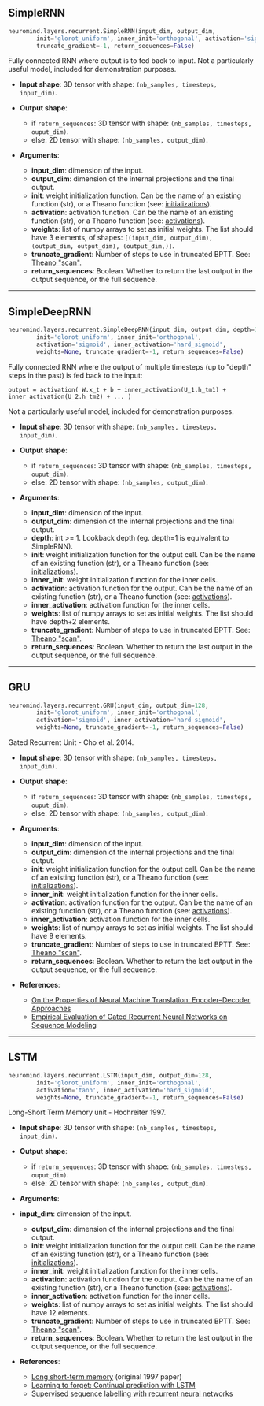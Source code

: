 
## SimpleRNN

```python
neuromind.layers.recurrent.SimpleRNN(input_dim, output_dim, 
        init='glorot_uniform', inner_init='orthogonal', activation='sigmoid', weights=None,
        truncate_gradient=-1, return_sequences=False)
```
Fully connected RNN where output is to fed back to input. Not a particularly useful model, included for demonstration purposes.

- __Input shape__: 3D tensor with shape: `(nb_samples, timesteps, input_dim)`.

- __Output shape__: 
    - if `return_sequences`: 3D tensor with shape: `(nb_samples, timesteps, ouput_dim)`.
    - else: 2D tensor with shape: `(nb_samples, output_dim)`.

- __Arguments__:
    - __input_dim__: dimension of the input.
    - __output_dim__: dimension of the internal projections and the final output.
    - __init__: weight initialization function. Can be the name of an existing function (str), or a Theano function (see: [initializations](../initializations.md)).
    - __activation__: activation function. Can be the name of an existing function (str), or a Theano function (see: [activations](../activations.md)).
    - __weights__: list of numpy arrays to set as initial weights. The list should have 3 elements, of shapes: `[(input_dim, output_dim), (output_dim, output_dim), (output_dim,)]`.
    - __truncate_gradient__: Number of steps to use in truncated BPTT. See: [Theano "scan"](http://deeplearning.net/software/theano/library/scan.html).
    - __return_sequences__: Boolean. Whether to return the last output in the output sequence, or the full sequence.

---

## SimpleDeepRNN

```python
neuromind.layers.recurrent.SimpleDeepRNN(input_dim, output_dim, depth=3,
        init='glorot_uniform', inner_init='orthogonal', 
        activation='sigmoid', inner_activation='hard_sigmoid',
        weights=None, truncate_gradient=-1, return_sequences=False)
```
Fully connected RNN where the output of multiple timesteps (up to "depth" steps in the past) is fed back to the input: 

```
output = activation( W.x_t + b + inner_activation(U_1.h_tm1) + inner_activation(U_2.h_tm2) + ... )
```

Not a particularly useful model, included for demonstration purposes.

- __Input shape__: 3D tensor with shape: `(nb_samples, timesteps, input_dim)`.

- __Output shape__:
    - if `return_sequences`: 3D tensor with shape: `(nb_samples, timesteps, ouput_dim)`.
    - else: 2D tensor with shape: `(nb_samples, output_dim)`.

- __Arguments__:
    - __input_dim__: dimension of the input.
    - __output_dim__: dimension of the internal projections and the final output.
    - __depth__: int >= 1. Lookback depth (eg. depth=1 is equivalent to SimpleRNN).
    - __init__: weight initialization function for the output cell. Can be the name of an existing function (str), or a Theano function (see: [initializations](../initializations.md)).
    - __inner_init__: weight initialization function for the inner cells.
    - __activation__: activation function for the output. Can be the name of an existing function (str), or a Theano function (see: [activations](../activations.md)).
    - __inner_activation__: activation function for the inner cells.
    - __weights__: list of numpy arrays to set as initial weights. The list should have depth+2 elements.
    - __truncate_gradient__: Number of steps to use in truncated BPTT. See: [Theano "scan"](http://deeplearning.net/software/theano/library/scan.html).
    - __return_sequences__: Boolean. Whether to return the last output in the output sequence, or the full sequence.


---

## GRU

```python
neuromind.layers.recurrent.GRU(input_dim, output_dim=128, 
        init='glorot_uniform', inner_init='orthogonal',
        activation='sigmoid', inner_activation='hard_sigmoid',
        weights=None, truncate_gradient=-1, return_sequences=False)
```

Gated Recurrent Unit - Cho et al. 2014.

- __Input shape__: 3D tensor with shape: `(nb_samples, timesteps, input_dim)`.

- __Output shape__:
    - if `return_sequences`: 3D tensor with shape: `(nb_samples, timesteps, ouput_dim)`.
    - else: 2D tensor with shape: `(nb_samples, output_dim)`.

- __Arguments__:
    - __input_dim__: dimension of the input.
    - __output_dim__: dimension of the internal projections and the final output.
    - __init__: weight initialization function for the output cell. Can be the name of an existing function (str), or a Theano function (see: [initializations](../initializations.md)).
    - __inner_init__: weight initialization function for the inner cells.
    - __activation__: activation function for the output. Can be the name of an existing function (str), or a Theano function (see: [activations](../activations.md)).
    - __inner_activation__: activation function for the inner cells.
    - __weights__: list of numpy arrays to set as initial weights. The list should have 9 elements.
    - __truncate_gradient__: Number of steps to use in truncated BPTT. See: [Theano "scan"](http://deeplearning.net/software/theano/library/scan.html).
    - __return_sequences__: Boolean. Whether to return the last output in the output sequence, or the full sequence.

- __References__: 
    - [On the Properties of Neural Machine Translation: Encoder–Decoder Approaches](http://www.aclweb.org/anthology/W14-4012)
    - [Empirical Evaluation of Gated Recurrent Neural Networks on Sequence Modeling](http://arxiv.org/pdf/1412.3555v1.pdf)

---

## LSTM

```python
neuromind.layers.recurrent.LSTM(input_dim, output_dim=128, 
        init='glorot_uniform', inner_init='orthogonal', 
        activation='tanh', inner_activation='hard_sigmoid',
        weights=None, truncate_gradient=-1, return_sequences=False)
```

Long-Short Term Memory unit - Hochreiter 1997.

- __Input shape__: 3D tensor with shape: `(nb_samples, timesteps, input_dim)`.

- __Output shape__:
    - if `return_sequences`: 3D tensor with shape: `(nb_samples, timesteps, ouput_dim)`.
    - else: 2D tensor with shape: `(nb_samples, output_dim)`.

- __Arguments__:
- __input_dim__: dimension of the input.
    - __output_dim__: dimension of the internal projections and the final output.
    - __init__: weight initialization function for the output cell. Can be the name of an existing function (str), or a Theano function (see: [initializations](../initializations.md)).
    - __inner_init__: weight initialization function for the inner cells.
    - __activation__: activation function for the output. Can be the name of an existing function (str), or a Theano function (see: [activations](../activations.md)).
    - __inner_activation__: activation function for the inner cells.
    - __weights__: list of numpy arrays to set as initial weights. The list should have 12 elements.
    - __truncate_gradient__: Number of steps to use in truncated BPTT. See: [Theano "scan"](http://deeplearning.net/software/theano/library/scan.html).
    - __return_sequences__: Boolean. Whether to return the last output in the output sequence, or the full sequence.

- __References__: 
    - [Long short-term memory](http://deeplearning.cs.cmu.edu/pdfs/Hochreiter97_lstm.pdf) (original 1997 paper)
    - [Learning to forget: Continual prediction with LSTM](http://www.mitpressjournals.org/doi/pdf/10.1162/089976600300015015)
    - [Supervised sequence labelling with recurrent neural networks](http://www.cs.toronto.edu/~graves/preprint.pdf)
            
            
                